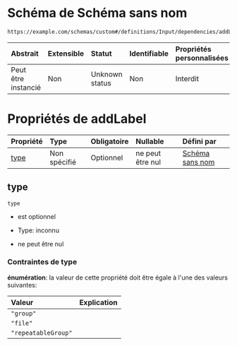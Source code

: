 # Schéma de Schéma sans nom

```txt
https://example.com/schemas/custom#/definitions/Input/dependencies/addLabel
```



| Abstrait            | Extensible | Statut         | Identifiable | Propriétés personnalisées | Propriétés Additionnelles | Limites d'accès | Défini dans                                                                        |
| :------------------ | :--------- | :------------- | :----------- | :------------------------ | :------------------------ | :-------------- | :--------------------------------------------------------------------------------- |
| Peut être instancié | Non        | Unknown status | Non          | Interdit                  | Autorisé                  | aucun           | [FRW.form.schema.json\*](../out/FRW.form.schema.json "ouvrir le schéma d'origine") |

# Propriétés de addLabel

| Propriété     | Type         | Obligatoire | Nullable         | Défini par                                                                                                                                                                      |
| :------------ | :----------- | :---------- | :--------------- | :------------------------------------------------------------------------------------------------------------------------------------------------------------------------------ |
| [type](#type) | Non spécifié | Optionnel   | ne peut être nul | [Schéma sans nom](frw-definitions-input-dependencies-addlabel-properties-type.md "https://example.com/schemas/custom#/definitions/Input/dependencies/addLabel/properties/type") |

## type



`type`

*   est optionnel

*   Type: inconnu

*   ne peut être nul

### Contraintes de type

**énumération**: la valeur de cette propriété doit être égale à l'une des valeurs suivantes:

| Valeur              | Explication |
| :------------------ | :---------- |
| `"group"`           |             |
| `"file"`            |             |
| `"repeatableGroup"` |             |

